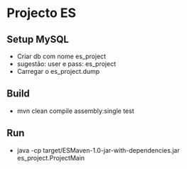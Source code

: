 # Projecto ES

## Setup MySQL
* Criar db com nome es_project
* sugestão: user e pass: es_project
* Carregar o es_project.dump

## Build
* mvn clean compile assembly:single test

## Run
* java -cp target/ESMaven-1.0-jar-with-dependencies.jar es_project.ProjectMain

